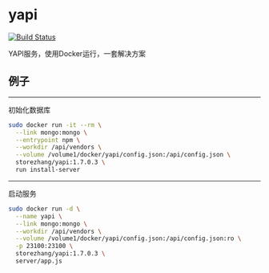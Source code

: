 # yapi
[![Build Status](https://cloud.drone.io/api/badges/storezhang/docker-yapi/status.svg)](https://cloud.drone.io/storezhang/docker-yapi)

YAPI服务，使用Docker运行，一套解决方案

## 例子
-----------------------
初始化数据库
```bash
sudo docker run -it --rm \
  --link mongo:mongo \
  --entrypoint npm \
  --workdir /api/vendors \
  --volume /volume1/docker/yapi/config.json:/api/config.json \
  storezhang/yapi:1.7.0.3 \
  run install-server
```
---------------------
启动服务
```bash
sudo docker run -d \
  --name yapi \
  --link mongo:mongo \
  --workdir /api/vendors \
  --volume /volume1/docker/yapi/config.json:/api/config.json:ro \
  -p 23100:23100 \
  storezhang/yapi:1.7.0.3 \
  server/app.js
```